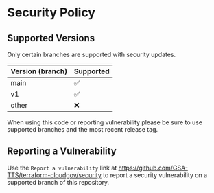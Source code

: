 # Security Policy

## Supported Versions

Only certain branches are supported with security updates.

| Version (branch) | Supported |
| ---------------- | --------- |
| main    | :white_check_mark: |
| v1      | :white_check_mark: |
| other   | :x:                |

When using this code or reporting vulnerability please be sure to use supported branches and the most recent release tag.

## Reporting a Vulnerability

Use the `Report a vulnerability` link at https://github.com/GSA-TTS/terraform-cloudgov/security to report a security vulnerability
on a supported branch of this repository.
